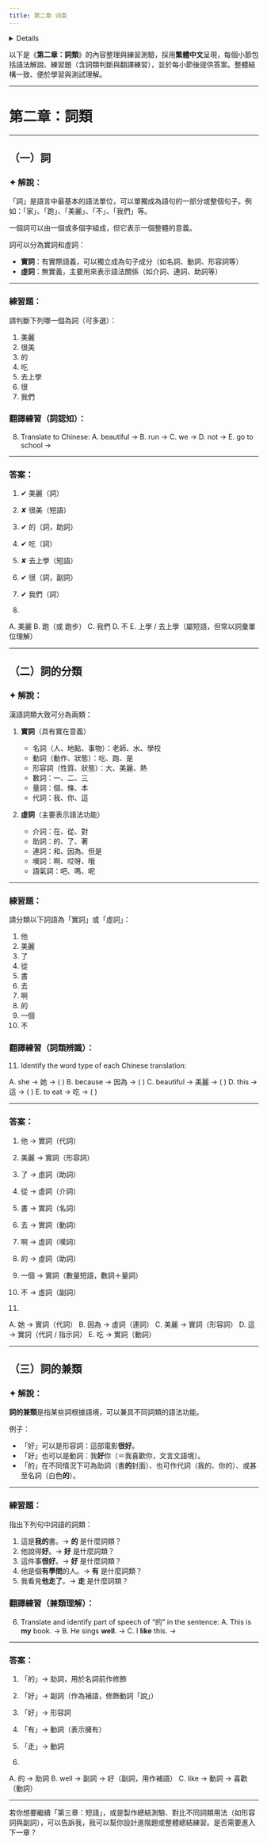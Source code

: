 ```yaml
---
title: 第二章 词类
---
```


<details>

```md

# 第二章 词类

## (1) 词

## (2) 词的分类

## (3) 词的兼类

```
</details>

以下是《**第二章：詞類**》的內容整理與練習測驗，採用**繁體中文**呈現，每個小節包括語法解說、練習題（含詞類判斷與翻譯練習），並於每小節後提供答案。整體結構一致、便於學習與測試理解。

---

# 第二章：詞類

---

## （一）詞

### ✦ 解說：

「詞」是語言中最基本的語法單位，可以單獨成為語句的一部分或整個句子。例如：「家」、「跑」、「美麗」、「不」、「我們」等。

一個詞可以由一個或多個字組成，但它表示一個整體的意義。

詞可以分為實詞和虛詞：

- **實詞**：有實際語義，可以獨立成為句子成分（如名詞、動詞、形容詞等）
- **虛詞**：無實義，主要用來表示語法關係（如介詞、連詞、助詞等）

---

### 練習題：

請判斷下列哪一個為詞（可多選）：

1. 美麗
2. 很美
3. 的
4. 吃
5. 去上學
6. 很
7. 我們

### 翻譯練習（詞認知）：

8. Translate to Chinese:
   A. beautiful →
   B. run →
   C. we →
   D. not →
   E. go to school →

---

### 答案：

1. ✔ 美麗（詞）

2. ✘ 很美（短語）

3. ✔ 的（詞，助詞）

4. ✔ 吃（詞）

5. ✘ 去上學（短語）

6. ✔ 很（詞，副詞）

7. ✔ 我們（詞）

8.

A. 美麗
B. 跑（或 跑步）
C. 我們
D. 不
E. 上學 / 去上學（屬短語，但常以詞彙單位理解）

---

## （二）詞的分類

### ✦ 解說：

漢語詞類大致可分為兩類：

1. **實詞**（具有實在意義）

   - 名詞（人、地點、事物）：老師、水、學校
   - 動詞（動作、狀態）：吃、跑、是
   - 形容詞（性質、狀態）：大、美麗、熱
   - 數詞：一、二、三
   - 量詞：個、條、本
   - 代詞：我、你、這

2. **虛詞**（主要表示語法功能）

   - 介詞：在、從、對
   - 助詞：的、了、著
   - 連詞：和、因為、但是
   - 嘆詞：啊、哎呀、哦
   - 語氣詞：吧、嗎、呢

---

### 練習題：

請分類以下詞語為「實詞」或「虛詞」：

1. 他
2. 美麗
3. 了
4. 從
5. 書
6. 去
7. 啊
8. 的
9. 一個
10. 不

### 翻譯練習（詞類辨識）：

11. Identify the word type of each Chinese translation:

A. she → 她 → ( )
B. because → 因為 → ( )
C. beautiful → 美麗 → ( )
D. this → 這 → ( )
E. to eat → 吃 → ( )

---

### 答案：

1. 他 → 實詞（代詞）

2. 美麗 → 實詞（形容詞）

3. 了 → 虛詞（助詞）

4. 從 → 虛詞（介詞）

5. 書 → 實詞（名詞）

6. 去 → 實詞（動詞）

7. 啊 → 虛詞（嘆詞）

8. 的 → 虛詞（助詞）

9. 一個 → 實詞（數量短語，數詞＋量詞）

10. 不 → 虛詞（副詞）

11.

A. 她 → 實詞（代詞）
B. 因為 → 虛詞（連詞）
C. 美麗 → 實詞（形容詞）
D. 這 → 實詞（代詞 / 指示詞）
E. 吃 → 實詞（動詞）

---

## （三）詞的兼類

### ✦ 解說：

**詞的兼類**是指某些詞根據語境，可以兼具不同詞類的語法功能。

例子：

- 「好」可以是形容詞：這部電影**很好**。
- 「好」也可以是動詞：我**好**你（＝我喜歡你，文言文語境）。
- 「的」在不同情況下可為助詞（書**的**封面）、也可作代詞（我的、你的）、或甚至名詞（白色**的**）。

---

### 練習題：

指出下列句中詞語的詞類：

1. 這是**我的**書。→ **的** 是什麼詞類？
2. 他說得**好**。→ **好** 是什麼詞類？
3. 這件事**很好**。→ **好** 是什麼詞類？
4. 他是個**有學問**的人。→ **有** 是什麼詞類？
5. 我看見**他走了**。→ **走** 是什麼詞類？

### 翻譯練習（兼類理解）：

6. Translate and identify part of speech of “的” in the sentence:
   A. This is **my** book. →
   B. He sings **well**. →
   C. I **like** this. →

---

### 答案：

1. 「的」→ 助詞，用於名詞前作修飾

2. 「好」→ 副詞（作為補語，修飾動詞「說」）

3. 「好」→ 形容詞

4. 「有」→ 動詞（表示擁有）

5. 「走」→ 動詞

6.

A. 的 → 助詞
B. well → 副詞 → 好（副詞，用作補語）
C. like → 動詞 → 喜歡（動詞）

---

若你想要繼續「第三章：短語」，或是製作總結測驗、對比不同詞類用法（如形容詞與副詞），可以告訴我，我可以幫你設計進階題或整體總結練習。是否需要進入下一章？
